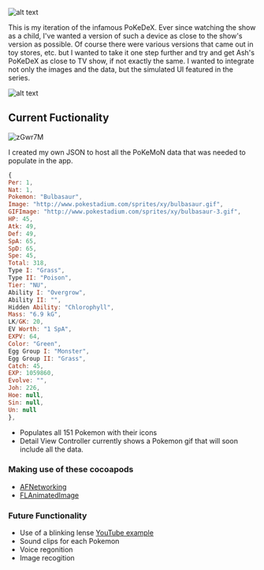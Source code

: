 ![alt text](http://cdn.bulbagarden.net/upload/thumb/1/1b/Pokedex_logo.png/250px-Pokedex_logo.png "PoKeDeX Logo")

This is my iteration of the infamous PoKeDeX. Ever since watching the show as a child, I've wanted a version of such a device as close to the show's version as possible. Of course there were various versions that came out in toy stores, etc. but I wanted to take it one step further and try and get Ash's PoKeDeX as close to TV show, if not exactly the same. I wanted to integrate not only the images and the data, but the simulated UI featured in the series. 

![alt text](http://assets4.pokemon.com/assets/cms2/img/watch-pokemon-tv/seasons/season01/season01_ep42_ss01.jpg "PoKeDex Example")

## Current Fuctionality 

![zGwr7M](http://cdn.makeagif.com/media/10-22-2015/zGwr7M.gif)

I created my own JSON to host all the PoKeMoN data that was needed to populate in the app.

```javascript 
{
Per: 1,
Nat: 1,
Pokemon: "Bulbasaur",
Image: "http://www.pokestadium.com/sprites/xy/bulbasaur.gif",
GIFImage: "http://www.pokestadium.com/sprites/xy/bulbasaur-3.gif",
HP: 45,
Atk: 49,
Def: 49,
SpA: 65,
SpD: 65,
Spe: 45,
Total: 318,
Type I: "Grass",
Type II: "Poison",
Tier: "NU",
Ability I: "Overgrow",
Ability II: "",
Hidden Ability: "Chlorophyll",
Mass: "6.9 kG",
LK/GK: 20,
EV Worth: "1 SpA",
EXPV: 64,
Color: "Green",
Egg Group I: "Monster",
Egg Group II: "Grass",
Catch: 45,
EXP: 1059860,
Evolve: "",
Joh: 226,
Hoe: null,
Sin: null,
Un: null
},
```

- Populates all 151 Pokemon with their icons 
- Detail View Controller currently shows a Pokemon gif that will soon include all the data.

### Making use of these cocoapods
- [AFNetworking](https://github.com/AFNetworking/AFNetworking)
- [FLAnimatedImage](https://github.com/Flipboard/FLAnimatedImage)

### Future  Functionality 
- Use of a blinking lense [YouTube example](https://www.youtube.com/watch?v=He1g6IZBUE0)
- Sound clips for each Pokemon
- Voice regonition
- Image recogition






